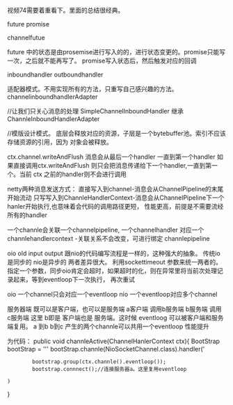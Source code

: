   视频74需要着重看下。里面的总结很经典。
  
  future
  promise
  
  channelfutue 
  
  future 中的状态是由prosemise进行写入的的，进行状态变更的。promise只能写一次，之后就不能再写了。
  promise写入状态后，然后触发对应的回调  
  
  
  
  inboundhandler
  outboundhandler  
  
  
   适配器模式。不用实现所有的方法，只重写自己感兴趣的方法。
  channelinboundhandlerAdapter
  
  //让我们只关心消息的处理
  SimpleChannelInboundHandler 继承ChannleInboundHandlerAdapter
  
  
  //模版设计模式。
  底层会释放对应的资源，子层是一个bytebuffer池。索引不应该存储资源的引用，因为
  对象会被释放。
  
  
  ctx.channel.writeAndFlush 消息会从最后一个handler 一直到第一个handler
  如果直接调用ctx.writeAndFlush 则只会把消息传递给下一个handler,一直到第一个。当前
  ctx 之前的handler则不会进行调用
  
  netty两种消息发送方式：
  直接写入到channel-消息会从ChannelPipeline的末尾开始流动
  只写写入到ChannleHandlerContext-消息会从ChannelPipeline下一个hanler开始执行,也意味着会代码的调用路径更短，
    性能更高，前提是不需要流经所有的handler
  
  一个channle会关联一个channelpipeline,
  一个channelhandler 对应一个channlehandlercontext -关联关系不会改变，可进行绑定
  channlepipeline 
  
  
  oio old input output  跟nio的代码编写流程是一样的，这种强大的抽象。
  传统io 是同步的
  nio是异步的
  两者差异很大。
  利用sockettimeout 参数来统一两者的。
  指定一个参数，同步oio肯定会超时，如果超时的化，则在异常里将当前次处理记录起来，等到eventloop下一次执行，
  再次重试
  
  oio 一个channel只会对应一个eventloop 
  nio 一个eventloop对应多个channel 
  
  服务器端 既可以是客户端，也可以是服务端
  a客户端 调用b服务端
  b服务端 调用 c服务端
  这里 b即是 客户端也是 服务端。这时候 eventloog 可以被客户端和服务端复用。
  a 到b  b到c 产生的两个channle可以共用一个eventloop 性能提升
  
  为代码：
  public void channleActive(ChannelHanlerContext ctx){
    BootStrap bootStrap = '''
    bootStrap.channle(NioSocketChannel.class).handler('
            
            bootstrap.group(ctx.channle().eventloop());
            bootstrap.connnect();//连接服务器a。这里复用eventloop
    
    )
  }
  
  